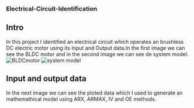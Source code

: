 ### Electrical-Circuit-Identification

## Intro

In this project I identified an electrical circuit which operates an brushless DC electric motor using its Input and Output data.In the first image we can see the BLDC motor and in the second image we can see de system model.
![BLDCmotor](https://user-images.githubusercontent.com/41568927/92150719-8672e280-ee28-11ea-8425-753d031743b6.JPG)
![system model](https://user-images.githubusercontent.com/41568927/92150760-98ed1c00-ee28-11ea-8f20-ac9f21333eef.JPG)

## Input and output data

In the next image we can see the ploted data which I used to generate an mathemathical model using ARX, ARMAX, IV and OE methods.
